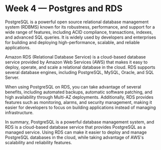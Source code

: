 # Week 4 — Postgres and RDS

PostgreSQL is a powerful open source relational database management system (RDBMS) known for its robustness, performance, and support for a wide range of features, including ACID compliance, transactions, indexes, and advanced SQL queries. It is widely used by developers and enterprises for building and deploying high-performance, scalable, and reliable applications.

Amazon RDS (Relational Database Service) is a cloud-based database service provided by Amazon Web Services (AWS) that makes it easy to deploy, operate, and scale a relational database in the cloud. RDS supports several database engines, including PostgreSQL, MySQL, Oracle, and SQL Server.

When using PostgreSQL on RDS, you can take advantage of several benefits, including automated backups, automatic software patching, and high availability through Multi-AZ deployments. Additionally, RDS provides features such as monitoring, alarms, and security management, making it easier for developers to focus on building applications instead of managing infrastructure.

In summary, PostgreSQL is a powerful database management system, and RDS is a cloud-based database service that provides PostgreSQL as a managed service. Using RDS can make it easier to deploy and manage PostgreSQL databases in the cloud, while taking advantage of AWS's scalability and reliability features.

